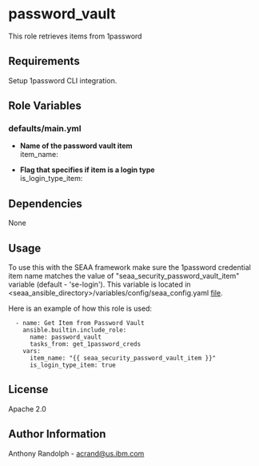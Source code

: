 password_vault
=========

This role retrieves items from 1password

Requirements
------------

Setup 1password CLI integration.

Role Variables
--------------
### defaults/main.yml
  - **Name of the password vault item**<br>
    item_name:

  - **Flag that specifies if item is a login type**<br>
    is_login_type_item:

Dependencies
------------
None

Usage
----------------
To use this with the SEAA framework make sure the 1password credential item name matches the value of "seaa_security_password_vault_item" variable (default - 'se-login'). This variable is located in 
&lt;seaa_ansible_directory&gt;/variables/config/seaa_config.yaml [file](../../../ansible/variables/config/seaa_config.yaml).

Here is an example of how this role is used:
```
  - name: Get Item from Password Vault
    ansible.builtin.include_role:
      name: password_vault
      tasks_from: get_1password_creds
    vars:
      item_name: "{{ seaa_security_password_vault_item }}"
      is_login_type_item: true
```
License
-------

Apache 2.0

Author Information
------------------

Anthony Randolph - acrand@us.ibm.com
